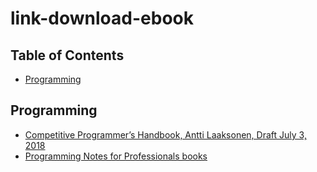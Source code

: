 # link-download-ebook

## Table of Contents

* [Programming](#Programming)

## Programming

- [Competitive Programmer’s Handbook, Antti Laaksonen, Draft July 3, 2018](https://t.co/diYmWlLKK6)
- [Programming Notes for Professionals books](https://books.goalkicker.com/)
